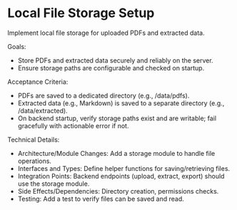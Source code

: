 # Local File Storage Setup

Implement local file storage for uploaded PDFs and extracted data.

Goals:
- Store PDFs and extracted data securely and reliably on the server.
- Ensure storage paths are configurable and checked on startup.

Acceptance Criteria:
- PDFs are saved to a dedicated directory (e.g., /data/pdfs).
- Extracted data (e.g., Markdown) is saved to a separate directory (e.g., /data/extracted).
- On backend startup, verify storage paths exist and are writable; fail gracefully with actionable error if not.

Technical Details:
- Architecture/Module Changes: Add a storage module to handle file operations.
- Interfaces and Types: Define helper functions for saving/retrieving files.
- Integration Points: Backend endpoints (upload, extract, export) should use the storage module.
- Side Effects/Dependencies: Directory creation, permissions checks.
- Testing: Add a test to verify files can be saved and read.

